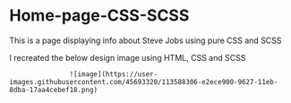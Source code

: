 # Home-page-CSS-SCSS
This is a page displaying info about Steve Jobs using pure CSS and SCSS

I recreated the below design image using HTML, CSS and SCSS


                   ![image](https://user-images.githubusercontent.com/45693320/113588306-e2ece900-9627-11eb-8dba-17aa4cebef18.png)
